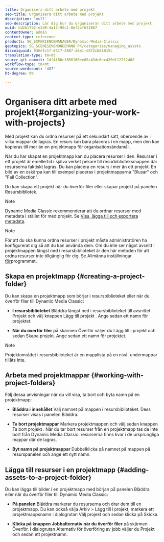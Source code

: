```yaml
---
title: Organisera ditt arbete med projekt
seo-title: Organisera ditt arbete med projekt
description: 'null'
seo-description: Lär dig hur du organiserar ditt arbete med projekt.
uuid: bd2b1792-e2d9-4a15-90c1-8ef2cf632867
contentOwner: admin
content-type: reference
products: SG_EXPERIENCEMANAGER/Dynamic-Media-Classic
geptopics: SG_SCENESEVENONDEMAND_PK/categories/managing_assets
discoiquuid: 036dfc1f-8317-4887-a6e1-d8f2cb61819c
translation-type: tm+mt
source-git-commit: 1df4f88ef856160ee06c43dc6ec430df122f2408
workflow-type: tm+mt
source-wordcount: '487'
ht-degree: 0%

---
```



# Organisera ditt arbete med projekt{#organizing-your-work-with-projects}

Med projekt kan du ordna resurser på ett sekundärt sätt, oberoende av i vilka mappar de lagras. En resurs kan bara placeras i en mapp, men den kan kopieras till mer än en projektmapp för organisationsändamål.

När du har skapat en projektmapp kan du placera resurser i den. Resurser i ett projekt är emellertid i själva verket pekare till resurbiblioteksmappen där resurserna faktiskt lagras. Du kan placera en resurs i mer än ett projekt. En bild av en oskärpa kan till exempel placeras i projektmapparna &quot;Blusar&quot; och &quot;Fall Collection&quot;.

Du kan skapa ett projekt när du överför filer eller skapar projekt på panelen Resursbibliotek.

>[!NOTE]
>
>Dynamic Media Classic rekommenderar att du ordnar resurser med metadata i stället för med projekt. Se [Visa, lägga till och exportera metadata](viewing-adding-exporting-metadata.md).

>[!NOTE]
>
>För att du ska kunna ordna resurser i projekt måste administratören ha konfigurerat dig så att du kan använda dem. Om du inte ser något avsnitt i projektmappen längst ned i resursbiblioteket är den här metoden för att ordna resurser inte tillgänglig för dig. Se Allmänna inställningar [för](application-setup.md#general-settings)programmet.

## Skapa en projektmapp {#creating-a-project-folder}

Du kan skapa en projektmapp som börjar i resursbiblioteket eller när du överför filer till Dynamic Media Classic:

* **I resursbiblioteket** Bläddra längst ned i resursbiblioteket till avsnittet Projekt och välj knappen Lägg till projekt . Ange sedan ett namn för projektet.

* **När du överför filer** på skärmen Överför väljer du Lägg till i projekt och sedan Skapa projekt. Ange sedan ett namn för projektet.

>[!NOTE]
>
>Projektområdet i resursbiblioteket är en mapplista på en nivå. undermappar tillåts inte.

## Arbeta med projektmappar {#working-with-project-folders}

Följ dessa anvisningar när du vill visa, ta bort och byta namn på en projektmapp:

* **Bläddra i innehållet** Välj namnet på mappen i resursbiblioteket. Dess resurser visas i panelen Bläddra.

* **Ta bort projektmappar** Markera projektmappen och välj sedan knappen Ta bort projekt . När du tar bort resurser från en projektmapp tas de inte bort från Dynamic Media Classic. resurserna finns kvar i de ursprungliga mappar där de lagras.

* **Byt namn på projektmappar** Dubbelklicka på namnet på mappen på resurspanelen och ange ett nytt namn.

## Lägga till resurser i en projektmapp {#adding-assets-to-a-project-folder}

Du kan lägga till bilder i en projektmapp med början på panelen Bläddra eller när du överför filer till Dynamic Media Classic:

* **På panelen** Bläddra markerar du resurserna och drar dem till en projektmapp. Du kan också välja Arkiv > Lägg till i projekt, markera ett projektmappsnamn i dialogrutan Välj projekt och sedan klicka på Skicka.

* **Klicka på knappen Jobbalternativ när du överför filer** på skärmen Överför. I dialogrutan Alternativ för överföring av jobb väljer du Projekt och sedan ett projektnamn.
